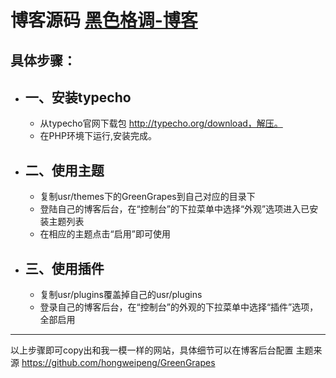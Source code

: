 # 博客源码   [黑色格调-博客][1]


## 具体步骤：
- ## 一、安装typecho

    - 从typecho官网下载包 http://typecho.org/download，解压。
    - 在PHP环境下运行,安装完成。

- ## 二、使用主题

   - 复制usr/themes下的GreenGrapes到自己对应的目录下
   - 登陆自己的博客后台，在“控制台”的下拉菜单中选择“外观”选项进入已安装主题列表
   - 在相应的主题点击“启用”即可使用

- ## 三、使用插件
  - 复制usr/plugins覆盖掉自己的usr/plugins
  - 登录自己的博客后台，在“控制台”的外观的下拉菜单中选择“插件”选项，全部启用


----------

以上步骤即可copy出和我一模一样的网站，具体细节可以在博客后台配置 
主题来源 https://github.com/hongweipeng/GreenGrapes

[1]: http://www.phalcon.xyz

